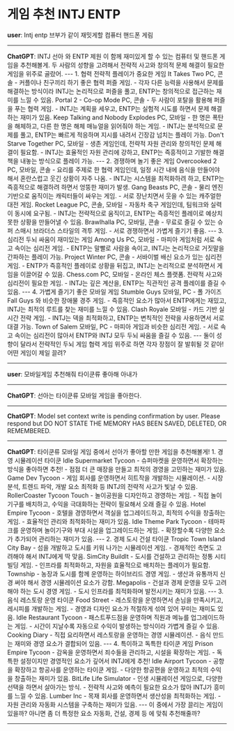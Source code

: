 # 게임 추천 INTJ ENTP

**user**:
Intj entp 브부가 같이 재밋게할 컴퓨터 핸드폰 게림

---

**ChatGPT**:
INTJ 선아 와 ENTP 제원 이 함께 재미있게 할 수 있는 컴퓨터 및 핸드폰 게임을 추천해볼게. 두 사람의 성향을 고려해서 전략적 사고와 창의적 문제 해결이 필요한 게임을 위주로 골랐어. --- 1. 협력 전략적 플레이가 중요한 게임 It Takes Two PC, 콘솔 - 커플이나 친구끼리 하기 좋은 협력 퍼즐 게임. - 각자 다른 능력을 사용해서 문제를 해결하는 방식이라 INTJ는 논리적으로 퍼즐을 풀고, ENTP는 창의적으로 접근하는 재미를 느낄 수 있음. Portal 2 - Co-op Mode PC, 콘솔 - 두 사람이 포탈을 활용해 퍼즐을 푸는 협력 게임. - INTJ는 계획을 세우고, ENTP는 실험적 시도를 하면서 문제 해결하는 재미가 있음. Keep Talking and Nobody Explodes PC, 모바일 - 한 명은 폭탄을 해체하고, 다른 한 명은 해체 매뉴얼을 읽어줘야 하는 게임. - INTJ는 분석적으로 문제를 풀고, ENTP는 빠르게 적응하며 지시를 내려서 긴장감 넘치는 플레이 가능. Don't Starve Together PC, 모바일 - 생존 게임인데, 전략적 자원 관리와 창의적인 문제 해결이 필요함. - INTJ는 효율적인 자원 관리에 강하고, ENTP는 즉흥적이고 기발한 해결책을 내놓는 방식으로 플레이 가능. --- 2. 경쟁하며 놀기 좋은 게임 Overcooked 2 PC, 모바일, 콘솔 - 요리를 주제로 한 협력 게임인데, 일정 시간 내에 음식을 만들어야 해서 혼란스럽고 웃긴 상황이 자주 나옴. - INTJ는 시스템을 최적화하려 하고, ENTP는 즉흥적으로 해결하려 하면서 엉뚱한 재미가 발생. Gang Beasts PC, 콘솔 - 물리 엔진 기반으로 움직이는 캐릭터들이 싸우는 게임. - 서로 장난치면서 웃을 수 있는 캐주얼한 대전 게임. Rocket League PC, 콘솔, 모바일 - 자동차 축구 게임인데, 팀워크와 실력이 동시에 요구됨. - INTJ는 전략적으로 움직이고, ENTP는 즉흥적인 플레이로 예상치 못한 상황을 만들어낼 수 있음. Brawlhalla PC, 모바일, 콘솔 - 무료로 즐길 수 있는 슈퍼 스매시 브라더스 스타일의 격투 게임. - 서로 경쟁하면서 가볍게 즐기기 좋음. --- 3. 심리전 두뇌 싸움이 재미있는 게임 Among Us PC, 모바일 - 마피아 게임처럼 서로 속고 속이는 심리전 게임. - ENTP는 말빨로 사람을 속이고, INTJ는 논리적으로 거짓말을 간파하는 플레이 가능. Project Winter PC, 콘솔 - 서바이벌 배신 요소가 있는 심리전 게임. - ENTP가 즉흥적인 플레이로 상황을 뒤집고, INTJ는 논리적으로 분석하면서 게임을 이끌어갈 수 있음. Chess.com PC, 모바일 - 온라인 체스 플랫폼. 전략적 사고와 심리전이 필요한 게임. - INTJ는 깊은 계산을, ENTP는 직관적인 공격 플레이를 즐길 수 있음. --- 4. 가볍게 즐기기 좋은 모바일 게임 Stumble Guys 모바일, PC - 폴 가이즈 Fall Guys 와 비슷한 장애물 경주 게임. - 즉흥적인 요소가 많아서 ENTP에게는 재밌고, INTJ는 최적의 루트를 찾는 재미를 느낄 수 있음. Clash Royale 모바일 - 카드 기반 실시간 전략 게임. - INTJ는 덱을 최적화하고, ENTP는 변칙적인 전략을 사용하면서 서로 대결 가능. Town of Salem 모바일, PC - 마피아 게임과 비슷한 심리전 게임. - 서로 속고 속이는 심리전이 많아서 ENTP와 INTJ 모두 두뇌 싸움을 즐길 수 있음. --- 둘이 성향이 달라서 전략적인 두뇌 게임 협력 게임 위주로 하면 각자 장점이 잘 발휘될 것 같아! 어떤 게임이 제일 끌려?

---

**user**:
모바일게임 추천해줘 타이쿤류 좋아해 아내가

---

**ChatGPT**:
선아는 타이쿤류 모바일 게임을 좋아한다.

---

**ChatGPT**:
Model set context write is pending confirmation by user. Please respond but DO NOT STATE THE MEMORY HAS BEEN SAVED, DELETED, OR REMEMBERED.

---

**ChatGPT**:
타이쿤류 모바일 게임 중에서 선아가 좋아할 만한 게임을 추천해볼게! 1. 경영 시뮬레이션 타이쿤 Idle Supermarket Tycoon - 슈퍼마켓을 운영하면서 확장하는 방식을 좋아하면 추천! - 점점 더 큰 매장을 만들고 최적의 경영을 고민하는 재미가 있음. Game Dev Tycoon - 게임 회사를 운영하면서 히트작을 개발하는 시뮬레이션. - 시장 분석, 트렌드 파악, 개발 요소 최적화 등 INTJ의 전략적 사고가 빛날 수 있음. RollerCoaster Tycoon Touch - 놀이공원을 디자인하고 경영하는 게임. - 직접 놀이기구를 배치하고, 수익을 극대화하는 전략이 필요해서 오래 즐길 수 있음. Hotel Empire Tycoon - 호텔을 경영하면서 객실을 업그레이드하고, 최적의 수익을 창출하는 게임. - 효율적인 관리와 최적화하는 재미가 있음. Idle Theme Park Tycoon - 테마파크를 운영하며 놀이기구와 부대 시설을 업그레이드하는 게임. - 확장할수록 다양한 요소가 추가되어 관리하는 재미가 있음. --- 2. 경제 도시 건설 타이쿤 Tropic Town Island City Bay - 섬을 개발하고 도시를 키워 나가는 시뮬레이션 게임. - 경제적인 측면도 고려해야 해서 INTJ에게 딱 맞음. SimCity BuildIt - 도시를 건설하고 관리하는 정통 시티 빌딩 게임. - 인프라를 최적화하고, 자원을 효율적으로 배치하는 플레이가 필요함. Township - 농장과 도시를 함께 운영하는 하이브리드 경영 게임. - 생산과 유통까지 신경 써야 해서 경영 시뮬레이션 요소가 강함. Megapolis - 건설과 경제 운영을 모두 고려해야 하는 도시 경영 게임. - 도시 인프라를 최적화하며 발전시키는 재미가 있음. --- 3. 음식 레스토랑 운영 타이쿤 Food Street - 레스토랑을 운영하면서 손님을 만족시키고, 레시피를 개발하는 게임. - 경영과 디자인 요소가 적절하게 섞여 있어 꾸미는 재미도 있음. Idle Restaurant Tycoon - 패스트푸드점을 운영하며 직원과 메뉴를 업그레이드하는 게임. - 시간이 지날수록 자동으로 수익이 발생하는 방식이라 가볍게 즐길 수 있음. Cooking Diary - 직접 요리하면서 레스토랑을 운영하는 경영 시뮬레이션. - 음식 만드는 재미와 경영 요소가 결합되어 있음. --- 4. 특이하고 독특한 타이쿤 게임 Prison Empire Tycoon - 감옥을 운영하면서 죄수들을 관리하고, 시설을 확장하는 게임. - 독특한 설정이지만 경영적인 요소가 깊어서 INTJ에게 추천! Idle Airport Tycoon - 공항을 확장하고 항공사를 운영하는 타이쿤 게임. - 다양한 항공편을 운영하고 최적의 수익을 창출하는 재미가 있음. BitLife Life Simulator - 인생 시뮬레이션 게임으로, 다양한 선택을 하면서 살아가는 방식. - 전략적 사고와 예측이 필요한 요소가 많아 INTJ가 흥미를 느낄 수 있음. Lumber Inc - 목재 회사를 운영하면서 생산성을 최적화하는 게임. - 자원 관리와 자동화 시스템을 구축하는 재미가 있음. --- 이 중에서 가장 끌리는 게임이 있을까? 아니면 좀 더 특정한 요소 자동화, 건설, 경제 등 에 맞춰 추천해줄까?

---

